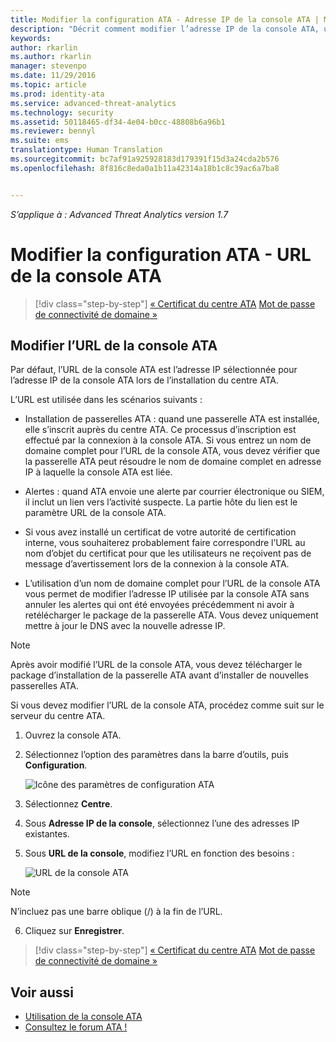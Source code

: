```yaml
---
title: Modifier la configuration ATA - Adresse IP de la console ATA | Microsoft Advanced Threat Analytics
description: "Décrit comment modifier l’adresse IP de la console ATA, utilisée pour créer un raccourci vers la console ATA sur les passerelles ATA."
keywords: 
author: rkarlin
ms.author: rkarlin
manager: stevenpo
ms.date: 11/29/2016
ms.topic: article
ms.prod: identity-ata
ms.service: advanced-threat-analytics
ms.technology: security
ms.assetid: 50118465-df34-4e04-b0cc-48808b6a96b1
ms.reviewer: bennyl
ms.suite: ems
translationtype: Human Translation
ms.sourcegitcommit: bc7af91a925928183d179391f15d3a24cda2b576
ms.openlocfilehash: 8f816c8eda0a1b11a42314a18b1c8c39ac6a7ba8


---
```


*S’applique à : Advanced Threat Analytics version 1.7*



# <a name="change-ata-configuration---ata-console-url"></a>Modifier la configuration ATA - URL de la console ATA

>[!div class="step-by-step"]
[« Certificat du centre ATA](modifying-ata-config-centercert.md)
[Mot de passe de connectivité de domaine »](modifying-ata-config-dcpassword.md)

## <a name="change-the-ata-console-url"></a>Modifier l’URL de la console ATA
Par défaut, l’URL de la console ATA est l’adresse IP sélectionnée pour l’adresse IP de la console ATA lors de l’installation du centre ATA.

L’URL est utilisée dans les scénarios suivants :

-   Installation de passerelles ATA : quand une passerelle ATA est installée, elle s’inscrit auprès du centre ATA. Ce processus d’inscription est effectué par la connexion à la console ATA. Si vous entrez un nom de domaine complet pour l’URL de la console ATA, vous devez vérifier que la passerelle ATA peut résoudre le nom de domaine complet en adresse IP à laquelle la console ATA est liée.

-   Alertes : quand ATA envoie une alerte par courrier électronique ou SIEM, il inclut un lien vers l’activité suspecte. La partie hôte du lien est le paramètre URL de la console ATA.

-   Si vous avez installé un certificat de votre autorité de certification interne, vous souhaiterez probablement faire correspondre l’URL au nom d’objet du certificat pour que les utilisateurs ne reçoivent pas de message d’avertissement lors de la connexion à la console ATA.

-   L’utilisation d’un nom de domaine complet pour l’URL de la console ATA vous permet de modifier l’adresse IP utilisée par la console ATA sans annuler les alertes qui ont été envoyées précédemment ni avoir à retélécharger le package de la passerelle ATA. Vous devez uniquement mettre à jour le DNS avec la nouvelle adresse IP.

> [!NOTE]
> Après avoir modifié l’URL de la console ATA, vous devez télécharger le package d’installation de la passerelle ATA avant d’installer de nouvelles passerelles ATA.

Si vous devez modifier l’URL de la console ATA, procédez comme suit sur le serveur du centre ATA.

1.  Ouvrez la console ATA.

2.  Sélectionnez l’option des paramètres dans la barre d’outils, puis **Configuration**.

    ![Icône des paramètres de configuration ATA](media/ATA-config-icon.JPG)

3.  Sélectionnez **Centre**.

4.  Sous **Adresse IP de la console**, sélectionnez l’une des adresses IP existantes.

5.  Sous **URL de la console**, modifiez l’URL en fonction des besoins :

    ![URL de la console ATA](media/ATA-chge-center-URL.png)
> [!NOTE]
> N’incluez pas une barre oblique (/) à la fin de l’URL.

6.  Cliquez sur **Enregistrer**.

>[!div class="step-by-step"]
[« Certificat du centre ATA](modifying-ata-config-centercert.md)
[Mot de passe de connectivité de domaine »](modifying-ata-config-dcpassword.md)


## <a name="see-also"></a>Voir aussi
- [Utilisation de la console ATA](working-with-ata-console.md)
- [Consultez le forum ATA !](https://aka.ms/ata-forum)



<!--HONumber=Nov16_HO5-->


